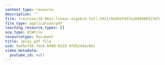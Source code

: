 ```yaml
---
content_type: resource
description: ''
file: /courses/18-06sc-linear-algebra-fall-2011/9a45efd57ec6849803234fd524dac66c_7UJ4CFRGd-U.pdf
file_type: application/pdf
learning_resource_types: []
ocw_type: OCWFile
resourcetype: Document
title: 3play pdf file
uid: 9a45efd5-7ec6-8498-0323-4fd524dac66c
video_metadata:
  youtube_id: null
---
```


